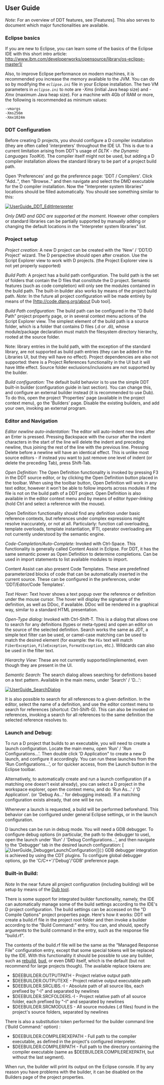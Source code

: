 ## User Guide

*Note:* For an overview of DDT features, see [Features]. This also serves to document which major functionalities are available.

### Eclipse basics

If you are new to Eclipse, you can learn some of the basics of the Eclipse IDE with this short intro article: http://www.ibm.com/developerworks/opensource/library/os-eclipse-master1/ 

Also, to improve Eclipse performance on modern machines, it is recommended you increase the memory available to the JVM. You can do so by modifying the _`eclipse.ini`_ file in your Eclipse installation. The two VM parameters in _`eclipse.ini`_ to note are _-Xms_ (initial Java heap size) and _-Xmx_ (maximum Java heap size). For a machine with 4Gb of RAM or more, the following is recommended as minimum values:
```
-vmargs
-Xms256m
-Xmx1024m
```

### DDT Configuration

Before creating D projects, you should configure a D compiler installation (they are often called 'interpreters' throughout the IDE UI. This is due to a current limitation arising from DDT's usage of _DLTK - the Dynamic Languages ToolKit_). The compiler itself might not be used, but adding a D compiler installation allows the standard library to be part of a project build path.

Open 'Preferences' and go the preference page: 'DDT / Compilers'. Click "Add..", then "Browse.." and then navigate and select the DMD executable for the D compiler installation. Now the "Interpreter system libraries" locations should be filled automatically. You should see something similar to this:

[![UserGuide_DDT_EditInterpreter](screenshots/UserGuide_DDT_EditInterpreter.png)](:)

_Only DMD and GDC are supported at the moment._ However other compilers or standard libraries can be partially supported by manually adding or changing the default locations in the "Interpreter system libraries" list.

### Project setup

*Project creation:*
A new D project can be created with the 'New' / 'DDT/D Project' wizard. The D perspective should open after creation. Use the Script Explorer view to work with D projects. (the Project Explorer view is not yet properly supported)

*Build Path:*
A project has a build path configuration. The build path is the set of folders that contain the D files that constitute the D project. Semantic features (such as code completion) will only see the modules contained in the build path. The built-in builder also works by means of the project build path. 
*Note:* In the future all project configuration will be made entirely by means of the [http://code.dlang.org/about Dub tool].

*Build Path configuration:*
The build path can be configured in the "D Build Path" project property page, or in several context menu actions of the Script Explorer view. The simplest element of the build path is a source folder, which is a folder that contains D files (.d or .di), whose module/package declaration must match the filesystem directory hierarchy, rooted at the source folder.

Note: library entries in the build path, with the exception of the standard library, are not supported as build path entries (they can be added in the Libraries UI, but they will have no effect). Project dependencies are also not supported: there is a Project References functionality in the UI but it will have little effect. Source folder exclusions/inclusions are not supported by the builder. 

*Build configuration:*
The default build behavior is to use the simple DDT built-in builder (configuration guide in last section).
You can change this, and configure an external builder instead (it is recommended to use Dub). To do this, open the project 'Properties' page (available in the project context menu), go the 'Builders' page. Disable the existing builders, and add your own, invoking an external program.

### Editor and Navigation

*Editor newline auto-indentation:*
The editor will auto-indent new lines after an Enter is pressed. Pressing Backspace with the cursor after the indent characters in the start of the line will delete the indent and preceding newline, thus joining the rest of the line with the previous line. Pressing Delete before a newline will have an identical effect.
This is unlike most source editors - if instead you want to just remove one level of indent (or delete the preceding Tab), press Shift-Tab. 

*Open Definition:*
The Open Definition functionality is invoked by pressing F3 in the DDT source editor, or by clicking the Open Definition button placed in the toolbar. When using the toolbar button, Open Definition will work in any text editor, however it won't be able to follow imports across modules if the file is not on the build path of a DDT project. Open Definition is also available in the editor context menu and by means of editor *hyper-linking* (hold Ctrl and select a reference with the mouse).

Open Definition functionality should find any definition under basic reference contexts, but references under complex expressions might resolve inaccurately, or not at all.
Particularly: function call overloading, template overloads, template instantiation, IFTI, operator overloading are not currently understood by the semantic engine.

*Code-Completion/Auto-Complete:*
Invoked with Ctrl-Space. This functionality is generally called Content Assist in Eclipse. For DDT, it has the same semantic power as Open Definition to determine completions. Can be used in import statements to list available modules to import.

Content Assist can also present Code Templates. These are predefined parameterized blocks of code that can be automatically inserted in the current source. These can be configured in the preferences, under 'DDT/Editor/Code Templates'.

*Text Hover:*
Text hover shows a text popup over the reference or definition under the mouse cursor. The hover will display the signature of the definition, as well as DDoc, if available. DDoc will be rendered in a graphical way, similar to a standard HTML presentation.

*Open-Type dialog:*
Invoked with Ctrl-Shift-T. This is a dialog that allows one to search for any definitions (types or meta-types) and open an editor on the source of the selected definition. Search works the same as JDT, a simple text filter can be used, or camel-case matching can be used to match the desired element (for example: the `FEx` text will match `FiberException`, `FileException`, `FormatException`, etc.). Wildcards can also be used in the filter text.
 
*Hierarchy View:*
These are not currently supported/implemented, even though they are present in the UI.

*Semantic Search:*
The search dialog allows searching for definitions based on a text pattern. Available in the main menu, under 'Search' / 'D...':

[![UserGuide_SearchDialog](screenshots/UserGuide_SearchDialog.png)](:)

It is also possible to search for all references to a given definition. In the editor, select the name of a definition, and use the editor context menu to search for references (shortcut: Ctrl-Shift-G). This can also be invoked on references, invoking a search for all references to the same definition the selected reference resolves to.


### Launch and Debug:
To run a D project that builds to an executable, you will need to create a launch configuration. Locate the main menu, open 'Run' / 'Run Configurations...'. Then double click 'D Application" to create a new D launch, and configure it accordingly. You can run these launches from the 'Run Configurations...', or for quicker access, from the Launch button in the Eclipse toolbar.

Alternatively, to automatically create and run a launch configuration (if a matching one doesn't exist already), you can select a D project in the workspace explorer, open the context menu, and do 'Run As...' / 'D Application'. (or 'Debug As...' for debugging instead). If a matching configuration exists already, that one will be run.

Whenever a launch is requested, a build will be performed beforehand. This behavior can be configured under general Eclipse settings, or in the launch configuration.

D launches can be run in debug mode. You will need a GDB debugger. To configure debug options (in particular, the path to the debugger to use), open the launch under 'Run' / 'Debug Configurations...', and then navigate to the 'Debugger' tab in the desired launch configuration:
[![UserGuide_DebuggerLaunchConfiguration](screenshots/UserGuide_DebuggerLaunchConfiguration.png)]](:)
GDB debugger integration is achieved by using the CDT plugins. To configure global debugger options, go the 'C/C++'/'Debug'/'GDB' preference page.

### Built-in Build:
*Note* In the near future all project configuration (including building) will be setup by means of the [Dub tool](http://code.dlang.org/about).

There is some support for integrated builder functionality, namely, the IDE can automatically manage some of the build settings according to the IDE's D project configuration. The build settings can be accessed on the "D Compile Options" project properties page. Here's how it works: DDT will create a build.rf file in the project root folder and then invoke a builder according to the "Build Command:" entry. You can, and should, specify arguments to the build command in the entry, such as the response file "build.rf". 

The contents of the build.rf file will be the same as the "Managed Response File" configuration entry, except that some special tokens will be replaced by the IDE. With this functionality it should be possible to use any builder, such as [rebuild](http://www.dsource.org/projects/dsss/wiki/Rebuild), [bud](http://www.dsource.org/projects/build/), or even DMD itself, which is the default (but not recommend for large projects though). The available replace tokens are: 
 * $DEEBUILDER.OUTPUTPATH - Project relative output path
 * $DEEBUILDER.OUTPUTEXE - Project relative output executable path
 * $DEEBUILDER.SRCLIBS.-I - Absolute path of all source libs, each prefixed by "-I" and separated by newlines
 * $DEEBUILDER.SRCFOLDERS.-I - Project relative  path of all source folder, each prefixed by "-I" and separated by newlines
 * $DEEBUILDER.SRCMODULES - All source modules (.d files) found in the project's source folders, separated by newlines

There is also a substitution token performed for the builder command line ('Build Command:' option) :
 * $DEEBUILDER.COMPILEREXEPATH - Full path to the compiler executable, as defined in the project's configured interpreter.
 * $DEEBUILDER.COMPILERPATH - Full path to the directory containing the compiler executable (same as $DEEBUILDER.COMPILEREXEPATH, but without the last segment).


When run, the builder will print its output on the Eclipse console. If by any reason you have problems with the builder, it can be disabled on the Builders page of the project properties.
